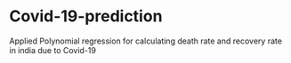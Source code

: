 # Covid-19-prediction
Applied Polynomial regression for calculating death rate and recovery rate in india due to Covid-19 
